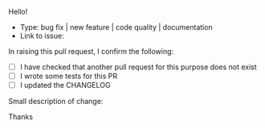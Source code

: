 Hello!

* Type: bug fix | new feature | code quality | documentation
* Link to issue:

In raising this pull request, I confirm the following:

- [ ] I have checked that another pull request for this purpose does not exist
- [ ] I wrote some tests for this PR
- [ ] I updated the CHANGELOG

Small description of change:

Thanks
